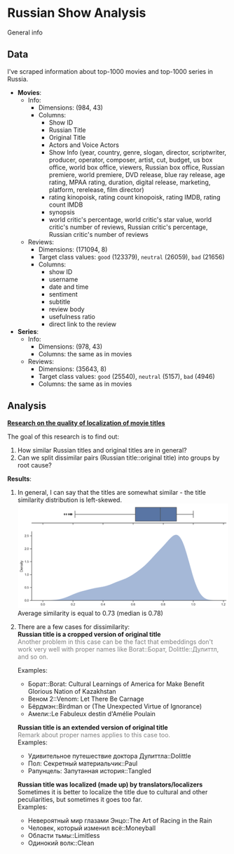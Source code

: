 # Russian Show Analysis

General info

## Data

I've scraped information about top-1000 movies and top-1000 series in Russia.  

* **Movies**:
  * Info:
    * Dimensions: (984, 43)
    * Columns:
      * Show ID
      * Russian Title
      * Original Title
      * Actors and Voice Actors
      * Show Info (year, country, genre, slogan, director, scriptwriter, producer, operator, composer, artist, cut, budget, us box office, world box office, viewers, Russian box office, Russian premiere, world premiere, DVD release, blue ray release, age rating, MPAA rating, duration, digital release, marketing, platform, rerelease, film director)
      * rating kinopoisk, rating count kinopoisk, rating IMDB, rating count IMDB
      * synopsis
      * world critic's percentage, world critic's star value, world critic's number of reviews, Russian critic's percentage, Russian critic's number of reviews
  * Reviews:
    * Dimensions: (171094, 8)
    * Target class values: `good` (123379), `neutral` (26059), `bad` (21656)
    * Columns:
      * show ID
      * username
      * date and time
      * sentiment
      * subtitle
      * review body
      * usefulness ratio
      * direct link to the review
* **Series**:
  * Info:
    * Dimensions: (978, 43)
    * Columns: the same as in movies
  * Reviews:
    * Dimensions: (35643, 8)
    * Target class values: `good` (25540), `neutral` (5157), `bad` (4946)
    * Columns: the same as in movies

## Analysis

[**Research on the quality of localization of movie titles**](https://github.com/Extremesarova/movie_reviews/blob/main/analysis/1_title_localization_analysis/movie_title_translation.ipynb)  

The goal of this research is to find out:

1) How similar Russian titles and original titles are in general?
2) Can we split dissimilar pairs (Russian title::original title) into groups by root cause?

**Results**:

1) In general, I can say that the titles are somewhat similar - the title similarity distribution is left-skewed.  
![Title similarity](static/title_similarity.png "Title similarity")
Average similarity is equal to 0.73 (median is 0.78)
2) There are a few cases for dissimilarity:  
    **Russian title is a cropped version of original title**  
    <span style="color:grey">Another problem in this case can be the fact that embeddings don't work very well with proper names like Borat::Борат, Dolittle::Дулиттл, and so on.</span>

    Examples:

    * Борат::Borat: Cultural Learnings of America for Make Benefit Glorious Nation of Kazakhstan
    * Веном 2::Venom: Let There Be Carnage
    * Бёрдмэн::Birdman or (The Unexpected Virtue of Ignorance)
    * Амели::Le Fabuleux destin d'Amélie Poulain

    **Russian title is an extended version of original title**  
    <span style="color:grey">Remark about proper names applies to this case too.</span>  
    Examples:
    * Удивительное путешествие доктора Дулиттла::Dolittle
    * Пол: Секретный материальчик::Paul
    * Рапунцель: Запутанная история::Tangled

    **Russian title was localized (made up) by translators/localizers**  
    Sometimes it is better to localize the title due to cultural and other peculiarities, but sometimes it goes too far.  
    Examples:
    * Невероятный мир глазами Энцо::The Art of Racing in the Rain
    * Человек, который изменил всё::Moneyball
    * Области тьмы::Limitless
    * Одинокий волк::Clean
